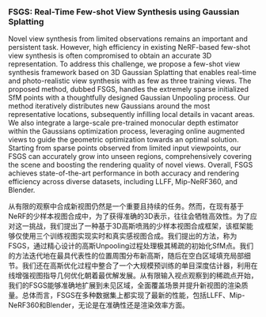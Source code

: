 ### FSGS: Real-Time Few-shot View Synthesis using Gaussian Splatting

Novel view synthesis from limited observations remains an important and persistent task. However, high efficiency in existing NeRF-based few-shot view synthesis is often compromised to obtain an accurate 3D representation. To address this challenge, we propose a few-shot view synthesis framework based on 3D Gaussian Splatting that enables real-time and photo-realistic view synthesis with as few as three training views. The proposed method, dubbed FSGS, handles the extremely sparse initialized SfM points with a thoughtfully designed Gaussian Unpooling process. Our method iteratively distributes new Gaussians around the most representative locations, subsequently infilling local details in vacant areas. We also integrate a large-scale pre-trained monocular depth estimator within the Gaussians optimization process, leveraging online augmented views to guide the geometric optimization towards an optimal solution. Starting from sparse points observed from limited input viewpoints, our FSGS can accurately grow into unseen regions, comprehensively covering the scene and boosting the rendering quality of novel views. Overall, FSGS achieves state-of-the-art performance in both accuracy and rendering efficiency across diverse datasets, including LLFF, Mip-NeRF360, and Blender.

从有限的观察中合成新视图仍然是一个重要且持续的任务。然而，在现有基于NeRF的少样本视图合成中，为了获得准确的3D表示，往往会牺牲高效性。为了应对这一挑战，我们提出了一种基于3D高斯喷溅的少样本视图合成框架，该框架能够仅使用三个训练视图实现实时和真实感视图合成。我们提出的方法，称为FSGS，通过精心设计的高斯Unpooling过程处理极其稀疏的初始化SfM点。我们的方法迭代地在最具代表性的位置周围分布新高斯，随后在空白区域填充局部细节。我们还在高斯优化过程中整合了一个大规模预训练的单目深度估计器，利用在线增强视图指导几何优化朝着最优解发展。从有限输入视点观察到的稀疏点开始，我们的FSGS能够准确地扩展到未见区域，全面覆盖场景并提升新视图的渲染质量。总体而言，FSGS在多种数据集上都实现了最新的性能，包括LLFF、Mip-NeRF360和Blender，无论是在准确性还是渲染效率方面。
